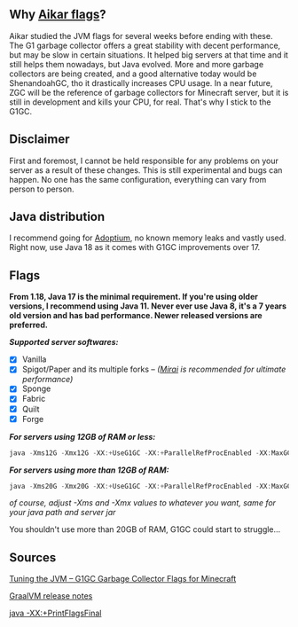 ## Why [Aikar flags](https://aikar.co/2018/07/02/tuning-the-jvm-g1gc-garbage-collector-flags-for-minecraft/)?
Aikar studied the JVM flags for several weeks before ending with these. The G1 garbage collector offers a great stability with decent performance, but may be slow in certain situations. It helped big servers at that time and it still helps them nowadays, but Java evolved. More and more garbage collectors are being created, and a good alternative today would be ShenandoahGC, tho it drastically increases CPU usage. In a near future, ZGC will be the reference of garbage collectors for Minecraft server, but it is still in development and kills your CPU, for real. That's why I stick to the G1GC.

## Disclaimer
First and foremost, I cannot be held responsible for any problems on your server as a result of these changes. This is still experimental and bugs can happen. No one has the same configuration, everything can vary from person to person.

## Java distribution
I recommend going for [Adoptium](https://adoptium.net/), no known memory leaks and vastly used. Right now, use Java 18 as it comes with G1GC improvements over 17.

## Flags
**From 1.18, Java 17 is the minimal requirement. If you're using older versions, I recommend using Java 11. Never ever use Java 8, it's a 7 years old version and has bad performance. Newer released versions are preferred.**

***Supported server softwares:***
- [x] Vanilla
- [x] Spigot/Paper and its multiple forks – *([Mirai](https://github.com/etil2jz/Mirai) is recommended for ultimate performance)*
- [x] Sponge
- [x] Fabric
- [x] Quilt
- [x] Forge

***For servers using 12GB of RAM or less:***
```java
java -Xms12G -Xmx12G -XX:+UseG1GC -XX:+ParallelRefProcEnabled -XX:MaxGCPauseMillis=200 -XX:+UnlockExperimentalVMOptions -XX:+UnlockDiagnosticVMOptions -XX:+DisableExplicitGC -XX:+AlwaysPreTouch -XX:G1NewSizePercent=30 -XX:G1MaxNewSizePercent=40 -XX:G1HeapRegionSize=8M -XX:G1ReservePercent=20 -XX:G1HeapWastePercent=5 -XX:G1MixedGCCountTarget=4 -XX:InitiatingHeapOccupancyPercent=15 -XX:G1MixedGCLiveThresholdPercent=90 -XX:G1RSetUpdatingPauseTimePercent=5 -XX:SurvivorRatio=32 -XX:+PerfDisableSharedMem -XX:MaxTenuringThreshold=1 -XX:-UseBiasedLocking -XX:UseAVX=3 -XX:+UseStringDeduplication -XX:+UseFastUnorderedTimeStamps -XX:+UseAES -XX:+UseAESIntrinsics -XX:UseSSE=4 -XX:+UseFMA -XX:AllocatePrefetchStyle=1 -XX:+UseLoopPredicate -XX:+RangeCheckElimination -XX:+EliminateLocks -XX:+DoEscapeAnalysis -XX:+UseCodeCacheFlushing -XX:+SegmentedCodeCache -XX:+UseFastJNIAccessors -XX:+OptimizeStringConcat -XX:+UseCompressedOops -XX:+UseThreadPriorities -XX:+OmitStackTraceInFastThrow -XX:+TrustFinalNonStaticFields -XX:ThreadPriorityPolicy=1 -XX:+UseInlineCaches -XX:+RewriteBytecodes -XX:+RewriteFrequentPairs -XX:+UseNUMA -XX:-DontCompileHugeMethods -XX:+UseFPUForSpilling -XX:+UseFastStosb -XX:+UseNewLongLShift -XX:+UseVectorCmov -XX:+UseXMMForArrayCopy -XX:+UseXmmI2D -XX:+UseXmmI2F -XX:+UseXmmLoadAndClearUpper -XX:+UseXmmRegToRegMoveAll -Dfile.encoding=UTF-8 -Xlog:async -Djava.security.egd=file:/dev/urandom --add-modules jdk.incubator.vector -jar server.jar nogui
```

***For servers using more than 12GB of RAM:***
```java
java -Xms20G -Xmx20G -XX:+UseG1GC -XX:+ParallelRefProcEnabled -XX:MaxGCPauseMillis=200 -XX:+UnlockExperimentalVMOptions -XX:+UnlockDiagnosticVMOptions -XX:+DisableExplicitGC -XX:+AlwaysPreTouch -XX:G1NewSizePercent=40 -XX:G1MaxNewSizePercent=50 -XX:G1HeapRegionSize=16M -XX:G1ReservePercent=15 -XX:G1HeapWastePercent=5 -XX:G1MixedGCCountTarget=4 -XX:InitiatingHeapOccupancyPercent=20 -XX:G1MixedGCLiveThresholdPercent=90 -XX:G1RSetUpdatingPauseTimePercent=5 -XX:SurvivorRatio=32 -XX:+PerfDisableSharedMem -XX:MaxTenuringThreshold=1 -XX:-UseBiasedLocking -XX:UseAVX=3 -XX:+UseStringDeduplication -XX:+UseFastUnorderedTimeStamps -XX:+UseAES -XX:+UseAESIntrinsics -XX:UseSSE=4 -XX:+UseFMA -XX:AllocatePrefetchStyle=1 -XX:+UseLoopPredicate -XX:+RangeCheckElimination -XX:+EliminateLocks -XX:+DoEscapeAnalysis -XX:+UseCodeCacheFlushing -XX:+SegmentedCodeCache -XX:+UseFastJNIAccessors -XX:+OptimizeStringConcat -XX:+UseCompressedOops -XX:+UseThreadPriorities -XX:+OmitStackTraceInFastThrow -XX:+TrustFinalNonStaticFields -XX:ThreadPriorityPolicy=1 -XX:+UseInlineCaches -XX:+RewriteBytecodes -XX:+RewriteFrequentPairs -XX:+UseNUMA -XX:-DontCompileHugeMethods -XX:+UseFPUForSpilling -XX:+UseFastStosb -XX:+UseNewLongLShift -XX:+UseVectorCmov -XX:+UseXMMForArrayCopy -XX:+UseXmmI2D -XX:+UseXmmI2F -XX:+UseXmmLoadAndClearUpper -XX:+UseXmmRegToRegMoveAll -Dfile.encoding=UTF-8 -Xlog:async -Djava.security.egd=file:/dev/urandom --add-modules jdk.incubator.vector -jar server.jar nogui
```

*of course, adjust -Xms and -Xmx values to whatever you want, same for your java path and server jar*

You shouldn't use more than 20GB of RAM, G1GC could start to struggle…

## Sources
[Tuning the JVM – G1GC Garbage Collector Flags for Minecraft](https://aikar.co/mcflags.html)

[GraalVM release notes](https://www.graalvm.org/release-notes/)

[java -XX:+PrintFlagsFinal]()
